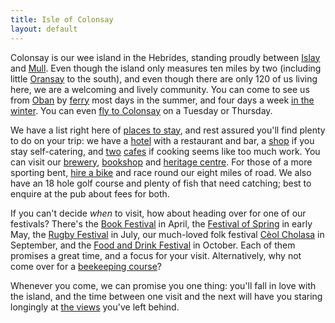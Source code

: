 ```yaml
---
title: Isle of Colonsay
layout: default
---
```


Colonsay is our wee island in the Hebrides, standing proudly between [Islay][] and [Mull][]. Even though the island only measures ten miles by two (including little [Oransay][] to the south), and even though there are only 120 of us living here, we are a welcoming and lively community. You can come to see us from [Oban][] by [ferry][] most days in the summer, and four days a week [in the winter][]. You can even [fly to Colonsay][] on a Tuesday or Thursday.

We have a list right here of [places to stay][], and rest assured you'll find plenty to do on your trip: we have a [hotel][] with a restaurant and bar, a [shop][] if you stay self-catering, and [two][] [cafes][] if cooking seems like too much work. You can visit our [brewery][], [bookshop][] and [heritage centre]. For those of a more sporting bent, [hire a bike][] and race round our eight miles of road. We also have an 18 hole golf course and plenty of fish that need catching; best to enquire at the pub about fees for both.

If you can't decide *when* to visit, how about heading over for one of our festivals? There's the [Book Festival][] in April, the [Festival of Spring][] in early May, the [Rugby Festival][] in July, our much-loved folk festival [Cèol Cholasa][] in September, and the [Food and Drink Festival][] in October. Each of them promises a great time, and a focus for your visit. Alternatively, why not come over for a [beekeeping course][]?

Whenever you come, we can promise you one thing: you'll fall in love with the island, and the time between one visit and the next will have you staring longingly at [the views][] you've left behind.


[Mull]: http://www.isle-of-mull.net
[Islay]: http://islayinfo.com
[Oransay]: http://www.rspb.org.uk/reserves-and-events/find-a-reserve/reserves-a-z/reserves-by-name/o/oronsay/index.aspx
[hotel]: http://www.colonsayholidays.co.uk/
[shop]: http://www.colonsayshop.net/
[cafes]: http://www.thecolonsaypantry.co.uk
[two]: http://www.colonsayholidays.co.uk/the-island/gardens-cafe/565
[ferry]: https://www.calmac.co.uk/oban-colonsay-portaskaig-kennacraig-colonsay-ferry-summer-timetable
[in the winter]: https://www.calmac.co.uk/oban-colonsay-portaskaig-kennacraig-colonsay-ferry-winter-timetable
[Oban]: https://www.oban.org.uk/index.php
[fly to Colonsay]: https://www.hebrideanair.co.uk/summer-timetable
[Festival of Spring]: http://www.colonsayspringfest.co.uk
[Book Festival]: http://www.colonsaybookfestival.org.uk/
[Rugby Festival]: http://www.colonsayrugbyfestival.com/
[Cèol Cholasa]: http://www.ceolcholasa.co.uk/
[Food and Drink Festival]: http://www.colonsayspringfest.co.uk
[bookshop]: http://www.houseoflochar.com/index.htm
[brewery]: http://colonsaybrewery.co.uk
[heritage centre]: http://www.spanglefish.com/ColonsayandOransayHeritageTrust/index.asp
[beekeeping course]: http://www.colonsay.info/text/beecourses.html
[hire a bike]: http://www.colonsaycottage.co.uk/bike-hire.html
[places to stay]: accomodation.html
[the views]: gallery.html
